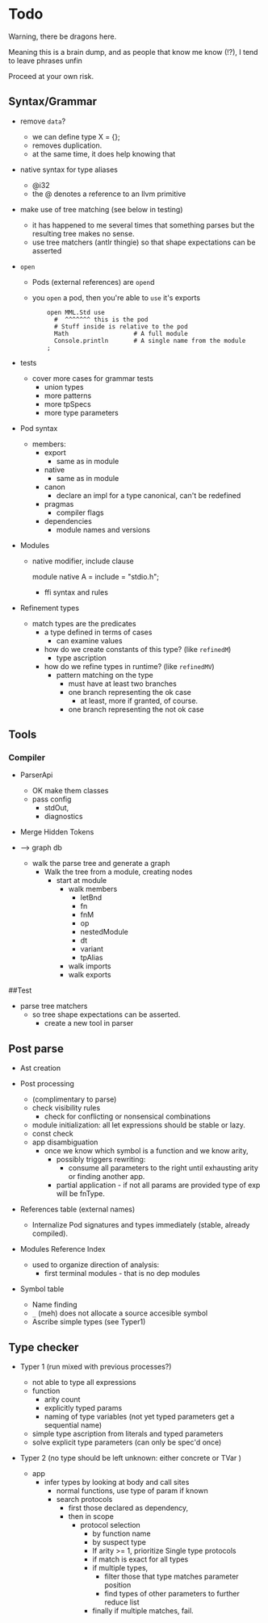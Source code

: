     
# Todo

Warning, there be dragons here.

Meaning this is a brain dump, and as people that know me know (!?), I tend to 
  leave phrases unfin

Proceed at your own risk.

## Syntax/Grammar 


* remove `data`?
  * we can define type X = {};
  * removes duplication.
  * at the same time, it does help knowing that 


* native syntax for type aliases
  * @i32 
  * the @ denotes a reference to an llvm primitive



* make use of tree matching (see below in testing)
  - it has happened to me several times that something parses but the resulting tree makes no sense.
  - use tree matchers (antlr thingie) so that shape expectations can be asserted


* `open`
    - Pods (external references) are `open`d
      
    - you `open` a pod, then you're able to `use` it's exports         


              open MML.Std use
                #  ^^^^^^^ this is the pod
                # Stuff inside is relative to the pod
                Math                  # A full module
                Console.println       # A single name from the module
              ;

* tests

  - cover more cases for grammar tests
    - union types
    - more patterns
    - more tpSpecs
    - more type parameters


* Pod syntax
    
  - members:
    - export
        - same as in module
    - native
        - same as in module
    - canon
        - declare an impl for a type canonical, can't be redefined
    - pragmas
        - compiler flags
    - dependencies
        - module names and versions

* Modules
  - native modifier, include clause 
       
       module native A = 
         include = "stdio.h";
     
     - ffi syntax and rules
 
* Refinement types 
  - match types are the predicates
    - a type defined in terms of cases
      - can examine values
    - how do we create constants of this type? (like `refinedM`)
      - type ascription
    - how do we refine types in runtime? (like `refinedMV`)
      - pattern matching on the type 
        - must have at least two branches
        - one branch representing the ok case
          - at least, more if granted, of course.
        - one branch representing the not ok case

## Tools

### Compiler 

  * ParserApi  
    - OK make them classes 
    - pass config
      - stdOut, 
      - diagnostics
      
  * Merge Hidden Tokens
    
  * --> graph db
    * walk the parse tree and generate a graph
      - Walk the tree from a module, creating nodes
        - start at module          
          - walk members
            * letBnd   
            * fn          
            * fnM         
            * op          
            * nestedModule
            * dt          
            * variant     
            * tpAlias     
          - walk imports
          - walk exports

##Test

* parse tree matchers
  * so tree shape expectations can be asserted.
    - create a new tool in parser
       

## Post parse 

* Ast creation
* Post processing 
    * (complimentary to parse)  
    * check visibility rules
      * check for conflicting or nonsensical combinations
    * module initialization: all let expressions should be stable or lazy.
    * const check 
  * app disambiguation 
      * once we know which symbol is a function and we know arity, 
        * possibly triggers rewriting:
          * consume all parameters to the right until exhausting arity or finding another app.
        * partial application - if not all params are provided type of exp will be fnType.
        
* References table (external names)
    * Internalize Pod signatures and types immediately (stable,  already compiled).
    
* Modules Reference Index
  * used to organize direction of analysis: 
    - first terminal modules - that is no dep modules

* Symbol table 
  * Name finding
  * `_` (meh) does not allocate a source accesible symbol
  * Ascribe simple types (see Typer1)


## Type checker

* Typer 1 (run mixed with previous processes?)
  * not able to type all expressions
  * function 
    * arity count
    * explicitly typed params  
    * naming of type variables (not yet typed parameters get a sequential name)
  * simple type ascription from literals and typed parameters
  * solve explicit type parameters (can only be spec'd once)

* Typer 2 (no type should be left unknown: either concrete or TVar )  
  * app
    * infer types by looking at body and call sites
      * normal functions, use type of param if known
      * search protocols 
        * first those declared as dependency,
        * then in scope
          * protocol selection
            * by function name
            * by suspect type
            * If arity >= 1, prioritize Single type protocols
            * if match is exact for all types
            * if multiple types, 
              * filter those that type matches parameter position
              * find types of other parameters to further reduce list
            * finally if multiple matches, fail.
    
    

